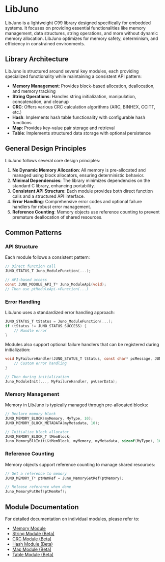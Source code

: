 # LibJuno

LibJuno is a lightweight C99 library designed specifically for embedded systems. It focuses on providing essential functionalities like memory management, data structures, string operations, and more without dynamic memory allocation. LibJuno optimizes for memory safety, determinism, and efficiency in constrained environments.

## Library Architecture

LibJuno is structured around several key modules, each providing specialized functionality while maintaining a consistent API pattern:

- **Memory Management**: Provides block-based allocation, deallocation, and memory tracking
- **String Operations**: Handles string initialization, manipulation, concatenation, and cleanup
- **CRC**: Offers various CRC calculation algorithms (ARC, BINHEX, CCITT, etc.)
- **Hash**: Implements hash table functionality with configurable hash functions
- **Map**: Provides key-value pair storage and retrieval
- **Table**: Implements structured data storage with optional persistence

## General Design Principles

LibJuno follows several core design principles:

1. **No Dynamic Memory Allocation**: All memory is pre-allocated and managed using block allocators, ensuring deterministic behavior.
2. **Minimal Dependencies**: The library minimizes dependencies on the standard C library, enhancing portability.
3. **Consistent API Structure**: Each module provides both direct function calls and a structured API interface.
4. **Error Handling**: Comprehensive error codes and optional failure handlers for robust error management.
5. **Reference Counting**: Memory objects use reference counting to prevent premature deallocation of shared resources.

## Common Patterns

### API Structure

Each module follows a consistent pattern:

```c
// Direct function call
JUNO_STATUS_T Juno_ModuleFunction(...);

// API-based access
const JUNO_MODULE_API_T* Juno_ModuleApi(void);
// Then use ptModuleApi->Function(...)
```

### Error Handling

LibJuno uses a standardized error handling approach:

```c
JUNO_STATUS_T tStatus = Juno_ModuleFunction(...);
if (tStatus != JUNO_STATUS_SUCCESS) {
    // Handle error
}
```

Modules also support optional failure handlers that can be registered during initialization:

```c
void MyFailureHandler(JUNO_STATUS_T tStatus, const char* pcMessage, JUNO_USER_DATA_T* pvUserData) {
    // Custom error handling
}

// Then during initialization
Juno_ModuleInit(..., MyFailureHandler, pvUserData);
```

### Memory Management

Memory in LibJuno is typically managed through pre-allocated blocks:

```c
// Declare memory block
JUNO_MEMORY_BLOCK(myMemory, MyType, 10);
JUNO_MEMORY_BLOCK_METADATA(myMetadata, 10);

// Initialize block allocator
JUNO_MEMORY_BLOCK_T tMemBlock;
Juno_MemoryBlkInit(&tMemBlock, myMemory, myMetadata, sizeof(MyType), 10, NULL, NULL);
```

### Reference Counting

Memory objects support reference counting to manage shared resources:

```c
// Get a reference to memory
JUNO_MEMORY_T* ptMemRef = Juno_MemoryGetRef(ptMemory);

// Release reference when done
Juno_MemoryPutRef(ptMemRef);
```

## Module Documentation

For detailed documentation on individual modules, please refer to:

- [Memory Module](memory/README.md)
- [String Module (Beta)](string/README.md)
- [CRC Module (Beta)](crc/README.md)
- [Hash Module (Beta)](hash/README.md)
- [Map Module (Beta)](map/README.md)
- [Table Module (Beta)](table/README.md)
